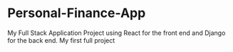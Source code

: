 # Personal-Finance-App
My Full Stack Application Project using React for the front end and Django for the back end. My first full project
